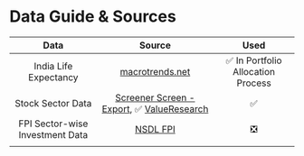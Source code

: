 # Data Guide & Sources

|Data|Source|Used|
|:-:|:-:|:-:|
|India Life Expectancy|[macrotrends.net](https://www.macrotrends.net/countries/IND/india/life-expectancy)|✅ In Portfolio Allocation Process|
|Stock Sector Data|[Screener Screen - Export](https://www.screener.in/screen/raw/?sort=&order=&source=&query=Market+Capitalization+), ✅ [ValueResearch](https://www.valueresearchonline.com/stocks/selector/?mcap=0to&custom-cols=ret1d%2Cpl52w%2Cph52w%2Cmcap%2Centval)|✅|
|FPI Sector-wise Investment Data|[NSDL FPI](https://www.fpi.nsdl.co.in/web/StaticReports/Fortnightly_Sector_wise_FII_Investment_Data/FIIInvestSector_May312022.html)|❎|
||||
